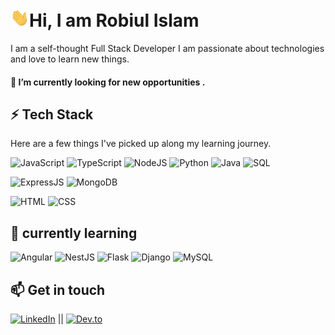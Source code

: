 <!-- ### Hi there 👋

**RobiulMan/RobiulMan** is a ✨ _special_ ✨ repository because its `README.md` (this file) appears on your GitHub profile.

Here are some ideas to get you started:

- 🔭 I’m currently working on ```  ViewDetails.get_social_contact() ```
- 🌱 I’m currently learning ...
- 👯 I’m looking to collaborate on ...
- 🤔 I’m looking for help with ...
- 💬 Ask me about ...
- 📫 How to reach me: ...
- 😄 Pronouns: ...
- ⚡ Fun fact: ...


 -->

# <img src="https://raw.githubusercontent.com/ABSphreak/ABSphreak/master/gifs/Hi.gif" width="30px">Hi, I am Robiul Islam

I am a self-thought Full Stack Developer I am passionate about technologies and love to learn new things.

#### 🔭 I’m currently looking for new opportunities .


## ⚡ Tech Stack

Here are a few things I've picked up along my learning journey.


 ![JavaScript](https://img.shields.io/badge/JavaScript-F7DF1E?style=for-the-badge&logo=javascript&logoColor=black) ![TypeScript](https://img.shields.io/badge/TypeScript-007ACC?style=for-the-badge&logo=typescript&logoColor=white) ![NodeJS](https://img.shields.io/badge/Node.js-43853D?style=for-the-badge&logo=node.js&logoColor=white) ![Python](https://img.shields.io/badge/-Python-000?style=for-the-badge&logo=python) ![Java](https://img.shields.io/badge/Java-ED8B00?style=for-the-badge&logo=java&logoColor=white) ![SQL](https://img.shields.io/badge/-SQL-000?style=for-the-badge&logo=MySQL&logoColor=4479A1) 
 
![ExpressJS](https://img.shields.io/badge/Express.js-404D59?style=for-the-badge)
![MongoDB](https://img.shields.io/badge/MongoDB-4EA94B?style=for-the-badge&logo=mongodb&logoColor=white)

 ![HTML](https://img.shields.io/badge/HTML5-E34F26?style=for-the-badge&logo=html5&logoColor=white) ![CSS](https://img.shields.io/badge/CSS-239120?&style=for-the-badge&logo=css3&logoColor=white)


## 🌱 currently learning
 ![Angular](https://img.shields.io/badge/Angular-DD0031?style=for-the-badge&logo=angular&logoColor=white)  ![NestJS](https://img.shields.io/badge/nestjs%20-%23E0234E.svg?&style=for-the-badge&logo=nestjs&logoColor=white)  ![Flask](https://img.shields.io/badge/Flask-000000?style=for-the-badge&logo=flask&logoColor=white) ![Django](https://img.shields.io/badge/Django-092E20?style=for-the-badge&logo=django&logoColor=white) ![MySQL](https://img.shields.io/badge/MySQL-00000F?style=for-the-badge&logo=mysql&logoColor=white) 
## 📫 Get in touch
[![LinkedIn](https://img.shields.io/badge/LinkedIn-0077B5?style=for-the-badge&logo=linkedin&logoColor=white)](https://www.linkedin.com/in/man-robiul/)  || [![Dev.to](https://img.shields.io/badge/dev.to-0A0A0A?style=for-the-badge&logo=dev.to&logoColor=white)](https://dev.to/robiulman)








 
<!-- 
``` javascript
class ViewDetails{
  name = "Robiul Islam"
  
   //get social media links
   static get_social_contact(){
    social_media_links = {
      "twitter": "twitter.com/Abderrahmaneend"
      "dev community" : "dev.to/abderrahmanemustapha"      
    }    
    return social_media_links 
  }
  
  //get currently working
  currentlyWorking() {
      const 
  }
  //get all my favourite  programming languages
  static getFavLang(){
      languages = ['python 🐍 ', 'javascript😺 ', 'java ☕']
      return languages
  }    
  //get all my favourite frameworks
  static getFavFrameworks(){
    frameworks = ['django 🔫 ', 'react 🎯', 'bootstrap✨ ', 'django-rest-framework🧬 ']
    return frameworks
   }
   
  //get the databases that i can use
  static getDatabases(){
      data_bases = ['postgres🐘 ', 'mysql 👍', 'mongodb 🍃']
      return data_bases
   }
   
 }
  ```
    
 -->
